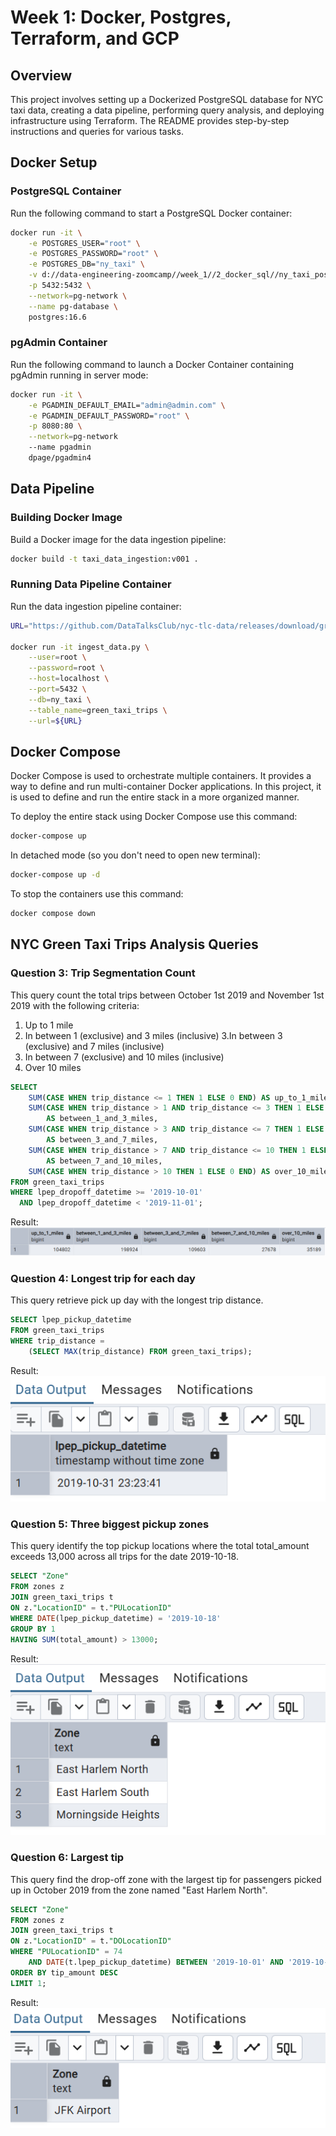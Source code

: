 # Week 1: Docker, Postgres, Terraform, and GCP
## Overview
This project involves setting up a Dockerized PostgreSQL database for NYC taxi data, creating a data pipeline, performing query analysis, and deploying infrastructure using Terraform. The README provides step-by-step instructions and queries for various tasks.

## Docker Setup
### PostgreSQL Container
Run the following command to start a PostgreSQL Docker container:
```bash
docker run -it \
    -e POSTGRES_USER="root" \
    -e POSTGRES_PASSWORD="root" \
    -e POSTGRES_DB="ny_taxi" \
    -v d://data-engineering-zoomcamp//week_1//2_docker_sql//ny_taxi_postgres_data:/var/lib/postgresql/data \
    -p 5432:5432 \
    --network=pg-network \
    --name pg-database \
    postgres:16.6
```
### pgAdmin Container
Run the following command to launch a Docker Container containing pgAdmin running in server mode:
```bash
docker run -it \
    -e PGADMIN_DEFAULT_EMAIL="admin@admin.com" \
    -e PGADMIN_DEFAULT_PASSWORD="root" \
    -p 8080:80 \
    --network=pg-network
    --name pgadmin
    dpage/pgadmin4
```

## Data Pipeline
### Building Docker Image
Build a Docker image for the data ingestion pipeline:
```bash
docker build -t taxi_data_ingestion:v001 .
```

### Running Data Pipeline Container
Run the data ingestion pipeline container:
```bash
URL="https://github.com/DataTalksClub/nyc-tlc-data/releases/download/green/green_tripdata_2019-10.csv.gz"

docker run -it ingest_data.py \
    --user=root \
    --password=root \
    --host=localhost \
    --port=5432 \
    --db=ny_taxi \
    --table_name=green_taxi_trips \
    --url=${URL}
```

## Docker Compose
Docker Compose is used to orchestrate multiple containers. It provides a way to define and run multi-container Docker applications. In this project, it is used to define and run the entire stack in a more organized manner.

To deploy the entire stack using Docker Compose use this command:
```bash
docker-compose up
```

In detached mode (so you don't need to open new terminal):
```bash
docker-compose up -d
```

To stop the containers use this command:
```bash
docker compose down
```

## NYC Green Taxi Trips Analysis Queries
### Question 3: Trip Segmentation Count
This query count the total trips between October 1st 2019 and November 1st 2019 with the following criteria:
1. Up to 1 mile
2. In between 1 (exclusive) and 3 miles (inclusive)
3.In between 3 (exclusive) and 7 miles (inclusive)
4. In between 7 (exclusive) and 10 miles (inclusive)
5. Over 10 miles

```sql
SELECT
	SUM(CASE WHEN trip_distance <= 1 THEN 1 ELSE 0 END) AS up_to_1_miles,
	SUM(CASE WHEN trip_distance > 1 AND trip_distance <= 3 THEN 1 ELSE 0 END)
		AS between_1_and_3_miles,
	SUM(CASE WHEN trip_distance > 3 AND trip_distance <= 7 THEN 1 ELSE 0 END)
		AS between_3_and_7_miles,
	SUM(CASE WHEN trip_distance > 7 AND trip_distance <= 10 THEN 1 ELSE 0 END)
		AS between_7_and_10_miles,
	SUM(CASE WHEN trip_distance > 10 THEN 1 ELSE 0 END) AS over_10_miles
FROM green_taxi_trips
WHERE lpep_dropoff_datetime >= '2019-10-01'
  AND lpep_dropoff_datetime < '2019-11-01';
```
Result:
![Query_Result](green_taxi_data_ingestion/data/images/Q3.PNG)

### Question 4: Longest trip for each day
This query retrieve pick up day with the longest trip distance.
```sql
SELECT lpep_pickup_datetime
FROM green_taxi_trips
WHERE trip_distance = 
	(SELECT MAX(trip_distance) FROM green_taxi_trips);
```
Result:
![Query_Result](green_taxi_data_ingestion/data/images/Q4.PNG)

### Question 5: Three biggest pickup zones
This query identify the top pickup locations where the total total_amount exceeds 13,000 across all trips for the date 2019-10-18.
```sql
SELECT "Zone"
FROM zones z
JOIN green_taxi_trips t
ON z."LocationID" = t."PULocationID"
WHERE DATE(lpep_pickup_datetime) = '2019-10-18'
GROUP BY 1
HAVING SUM(total_amount) > 13000;
```
Result:
![Query_Result](green_taxi_data_ingestion/data/images/Q5.PNG)

### Question 6: Largest tip
This query find the drop-off zone with the largest tip for passengers picked up in October 2019 from the zone named "East Harlem North".
```sql
SELECT "Zone"
FROM zones z
JOIN green_taxi_trips t
ON z."LocationID" = t."DOLocationID"
WHERE "PULocationID" = 74
    AND DATE(t.lpep_pickup_datetime) BETWEEN '2019-10-01' AND '2019-10-31'
ORDER BY tip_amount DESC
LIMIT 1;
```
Result:
![Query_Result](green_taxi_data_ingestion/data/images/Q6.PNG)
